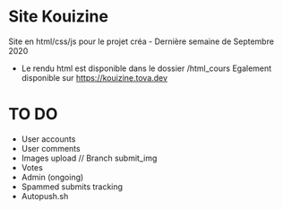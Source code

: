 # Site Kouizine

Site en html/css/js pour le projet créa - Dernière semaine de Septembre 2020

- Le rendu html est disponible dans le dossier /html_cours
Egalement disponible sur https://kouizine.tova.dev

# TO DO

- User accounts
- User comments
- Images upload // Branch submit_img
- Votes
- Admin (ongoing)
- Spammed submits tracking 
- Autopush.sh